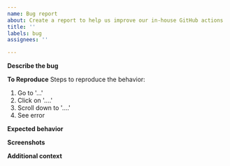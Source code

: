 ```yaml
---
name: Bug report
about: Create a report to help us improve our in-house GitHub actions
title: ''
labels: bug
assignees: ''

---
```


**Describe the bug**
<!-- A clear and concise description of what the bug is, including where this bug is seen. -->

**To Reproduce**
Steps to reproduce the behavior:
1. Go to '...'
2. Click on '....'
3. Scroll down to '....'
4. See error

**Expected behavior**
<!-- A clear and concise description of what you expected to happen. -->

**Screenshots**
<!-- If applicable, add screenshots to help explain your problem. -->

**Additional context**
<!-- Add any other context about the problem here. -->